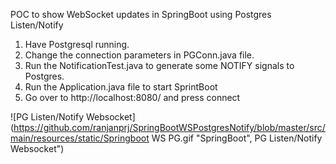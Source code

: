 POC to show WebSocket updates in SpringBoot using  Postgres Listen/Notify

1. Have Postgresql running.
2. Change the connection parameters in PGConn.java file.
3. Run the NotificationTest.java to generate some NOTIFY signals to Postgres.
4. Run the Application.java file to start SprintBoot
5. Go over to http://localhost:8080/ and press connect


![PG Listen/Notify Websocket](https://github.com/ranjanprj/SpringBootWSPostgresNotify/blob/master/src/main/resources/static/Springboot WS PG.gif "SpringBoot", PG Listen/Notify Websocket")
